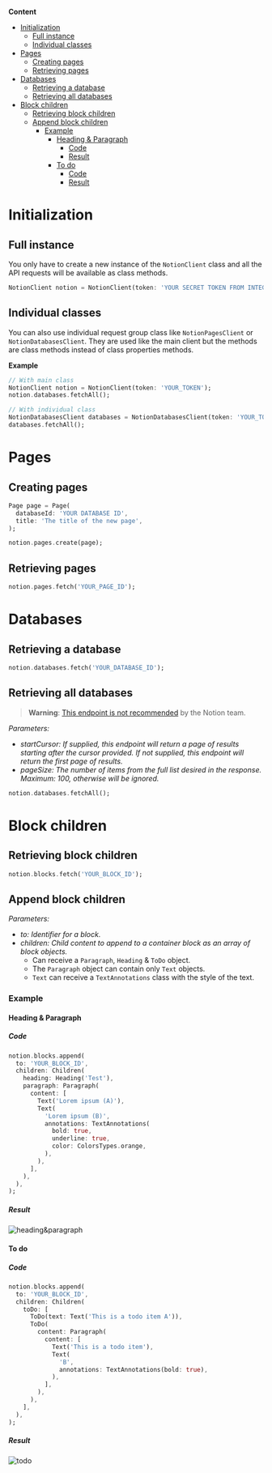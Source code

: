 **Content**
- [Initialization](#initialization)
  - [Full instance](#full-instance)
  - [Individual classes](#individual-classes)
- [Pages](#pages)
  - [Creating pages](#creating-pages)
  - [Retrieving pages](#retrieving-pages)
- [Databases](#databases)
  - [Retrieving a database](#retrieving-a-database)
  - [Retrieving all databases](#retrieving-all-databases)
- [Block children](#block-children)
  - [Retrieving block children](#retrieving-block-children)
  - [Append block children](#append-block-children)
    - [Example](#example)
      - [Heading & Paragraph](#heading--paragraph)
        - [Code](#code)
        - [Result](#result)
      - [To do](#to-do)
        - [Code](#code-1)
        - [Result](#result-1)

# Initialization
## Full instance
You only have to create a new instance of the `NotionClient` class and all the API requests will be available as class methods.
```dart
NotionClient notion = NotionClient(token: 'YOUR SECRET TOKEN FROM INTEGRATIONS PAGE');
```

## Individual classes
You can also use individual request group class like `NotionPagesClient` or `NotionDatabasesClient`. They are used like the main client but the methods are class methods instead of class properties methods.

**Example**
```dart
// With main class
NotionClient notion = NotionClient(token: 'YOUR_TOKEN');
notion.databases.fetchAll();

// With individual class
NotionDatabasesClient databases = NotionDatabasesClient(token: 'YOUR_TOKEN');
databases.fetchAll();
```

# Pages
## Creating pages
```dart
Page page = Page(
  databaseId: 'YOUR DATABASE ID',
  title: 'The title of the new page',
);

notion.pages.create(page);
```

## Retrieving pages
```dart
notion.pages.fetch('YOUR_PAGE_ID');
```

# Databases
## Retrieving a database
```dart
notion.databases.fetch('YOUR_DATABASE_ID');
```

## Retrieving all databases
> **Warning**: [This endpoint is not recommended][1] by the Notion team.

_Parameters:_
- _startCursor: If supplied, this endpoint will return a page of results starting after the cursor provided. If not supplied, this endpoint will return the first page of results._
- _pageSize: The number of items from the full list desired in the response. Maximum: 100, otherwise will be ignored._
```dart
notion.databases.fetchAll();
```

# Block children
## Retrieving block children
```dart
notion.blocks.fetch('YOUR_BLOCK_ID');
```

## Append block children
_Parameters:_
- _to: Identifier for a block._
- _children: Child content to append to a container block as an array of block objects._
  - Can receive a `Paragraph`, `Heading` & `ToDo` object.
  - The `Paragraph` object can contain only `Text` objects.
  - `Text` can receive a `TextAnnotations` class with the style of the text.

### Example
#### Heading & Paragraph
##### Code
```dart
notion.blocks.append(
  to: 'YOUR_BLOCK_ID',
  children: Children(
    heading: Heading('Test'),
    paragraph: Paragraph(
      content: [
        Text('Lorem ipsum (A)'),
        Text(
          'Lorem ipsum (B)',
          annotations: TextAnnotations(
            bold: true,
            underline: true,
            color: ColorsTypes.orange,
          ),
        ),
      ],
    ),
  ),
);
```

##### Result
![heading&paragraph](https://raw.githubusercontent.com/jonathangomz/notion_api/main/example/images/heading_paragraph.png)

#### To do
##### Code
```dart
notion.blocks.append(
  to: 'YOUR_BLOCK_ID',
  children: Children(
    toDo: [
      ToDo(text: Text('This is a todo item A')),
      ToDo(
        content: Paragraph(
          content: [
            Text('This is a todo item'),
            Text(
              'B',
              annotations: TextAnnotations(bold: true),
            ),
          ],
        ),
      ),
    ],
  ),
);
```

##### Result
![todo](https://raw.githubusercontent.com/jonathangomz/notion_api/main/example/images/todo.png)

[1]: https://developers.notion.com/reference/get-databases